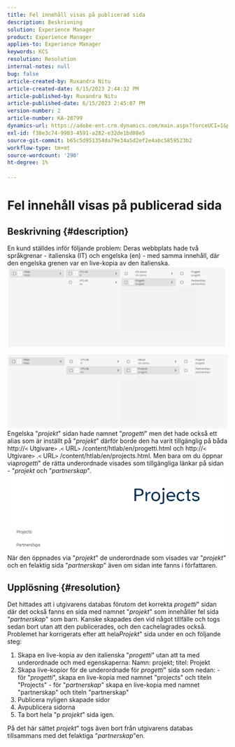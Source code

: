 ```yaml
---
title: Fel innehåll visas på publicerad sida
description: Beskrivning
solution: Experience Manager
product: Experience Manager
applies-to: Experience Manager
keywords: KCS
resolution: Resolution
internal-notes: null
bug: false
article-created-by: Ruxandra Nitu
article-created-date: 6/15/2023 2:44:32 PM
article-published-by: Ruxandra Nitu
article-published-date: 6/15/2023 2:45:07 PM
version-number: 2
article-number: KA-20799
dynamics-url: https://adobe-ent.crm.dynamics.com/main.aspx?forceUCI=1&pagetype=entityrecord&etn=knowledgearticle&id=7a1eb21e-8b0b-ee11-8f6e-6045bd0067ea
exl-id: f38e3c74-9903-4591-a282-e32de1bd08e5
source-git-commit: b65c5d951354da79e34a5d2ef2e4abc5859523b2
workflow-type: tm+mt
source-wordcount: '290'
ht-degree: 1%

---
```


# Fel innehåll visas på publicerad sida

## Beskrivning {#description}


En kund ställdes inför följande problem: Deras webbplats hade två språkgrenar - italienska (IT) och engelska (en) - med samma innehåll, där den engelska grenen var en live-kopia av den italienska.
![](assets/___7b1eb21e-8b0b-ee11-8f6e-6045bd0067ea___.png)

![](assets/___801eb21e-8b0b-ee11-8f6e-6045bd0067ea___.png)
Engelska &quot;*projekt*&quot; sidan hade namnet &quot;*progetti*&quot; men det hade också ett alias som är inställt på &quot;*projekt*&quot; därför borde den ha varit tillgänglig på båda http://`<` Utgivare`>` .`<` URL`>` /content/htlab/en/progetti.html och http://`<` Utgivare`>` .`<` URL`>` /content/htlab/en/projects.html.
Men bara om du öppnar via*progetti*&quot; de rätta underordnade visades som tillgängliga länkar på sidan - &quot;*projekt* och &quot;*partnerskap*&quot;.
![](assets/___821eb21e-8b0b-ee11-8f6e-6045bd0067ea___.png)
När den öppnades via &quot;*projekt*&quot; de underordnade som visades var &quot;*projekt*&quot; och en felaktig sida &quot;*partnerskap*&quot; även om sidan inte fanns i författaren.


## Upplösning {#resolution}


Det hittades att i utgivarens databas förutom det korrekta *progetti*&quot; sidan där det också fanns en sida med namnet &quot;*projekt*&quot; som innehåller fel sida &quot;*partnerskap*&quot; som barn.
Kanske skapades den vid något tillfälle och togs sedan bort utan att den publicerades, och den cachelagrades också.
Problemet har korrigerats efter att hela*Projekt*&quot; sida under en och följande steg:

1. Skapa en live-kopia av den italienska &quot;*progetti*&quot; utan att ta med underordnade och med egenskaperna: Namn: projekt; titel: Projekt
2. Skapa live-kopior för de underordnade för *progetti*&quot; sida som nedan: - för &quot;*progetti*&quot;, skapa en live-kopia med namnet &quot;projects&quot; och titeln &quot;Projects&quot; - för &quot;*partnerskap*&quot; skapa en live-kopia med namnet &quot;partnerskap&quot; och titeln &quot;partnerskap&quot;
3. Publicera nyligen skapade sidor
4. Avpublicera sidorna
5. Ta bort hela &quot;p *projekt*&quot; sida igen.

På det här sättet *projekt*&quot; togs även bort från utgivarens databas tillsammans med det felaktiga &quot;*partnerskap*&quot;en.
